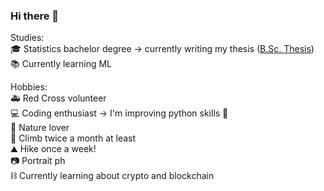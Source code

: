 ### Hi there 👋
  
Studies:  
:mortar_board: Statistics bachelor degree -> currently writing my thesis ([B.Sc. Thesis](https://github.com/montanarisimone/flood-damage))  
:books:	Currently learning ML  
  
Hobbies:  
:ambulance: Red Cross volunteer  
:computer: Coding enthusiast -> I'm improving python skills :snake:  
:maple_leaf: Nature lover  
:climbing: Climb twice a month at least  
:mountain: Hike once a week!  
:camera: Portrait ph  
:chains: Currently learning about crypto and blockchain





<!--
**montanarisimone/montanarisimone** is a ✨ _special_ ✨ repository because its `README.md` (this file) appears on your GitHub profile.

Here are some ideas to get you started:

- 🔭 I’m currently working on ...
- 🌱 I’m currently learning ...
- 👯 I’m looking to collaborate on ...
- 🤔 I’m looking for help with ...
- 💬 Ask me about ...
- 📫 How to reach me: ...
- 😄 Pronouns: ...
- ⚡ Fun fact: ...
-->
